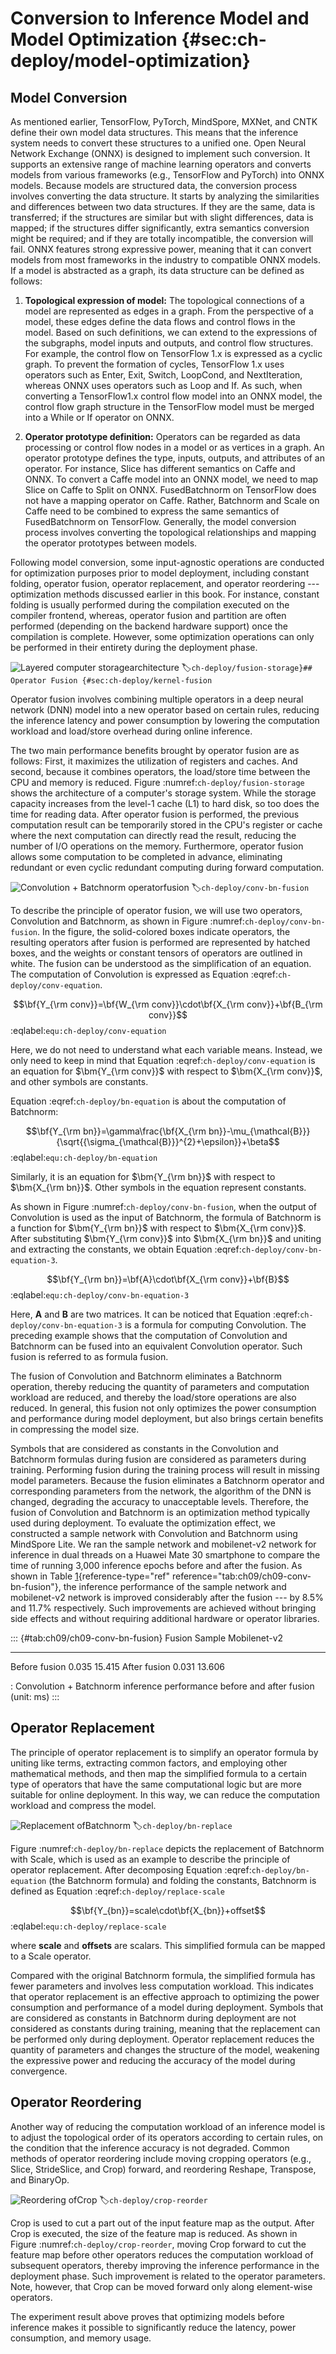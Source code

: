 # Conversion to Inference Model and Model Optimization {#sec:ch-deploy/model-optimization}

## Model Conversion

As mentioned earlier, TensorFlow, PyTorch, MindSpore, MXNet, and CNTK
define their own model data structures. This means that the inference
system needs to convert these structures to a unified one. Open Neural
Network Exchange (ONNX) is designed to implement such conversion. It
supports an extensive range of machine learning operators and converts
models from various frameworks (e.g., TensorFlow and PyTorch) into ONNX
models. Because models are structured data, the conversion process
involves converting the data structure. It starts by analyzing the
similarities and differences between two data structures. If they are
the same, data is transferred; if the structures are similar but with
slight differences, data is mapped; if the structures differ
significantly, extra semantics conversion might be required; and if they
are totally incompatible, the conversion will fail. ONNX features strong
expressive power, meaning that it can convert models from most
frameworks in the industry to compatible ONNX models. If a model is
abstracted as a graph, its data structure can be defined as follows:

1.  **Topological expression of model:** The topological connections of
    a model are represented as edges in a graph. From the perspective of
    a model, these edges define the data flows and control flows in the
    model. Based on such definitions, we can extend to the expressions
    of the subgraphs, model inputs and outputs, and control flow
    structures. For example, the control flow on TensorFlow 1.x is
    expressed as a cyclic graph. To prevent the formation of cycles,
    TensorFlow 1.x uses operators such as Enter, Exit, Switch, LoopCond,
    and NextIteration, whereas ONNX uses operators such as Loop and If.
    As such, when converting a TensorFlow1.x control flow model into an
    ONNX model, the control flow graph structure in the TensorFlow model
    must be merged into a While or If operator on ONNX.

2.  **Operator prototype definition:** Operators can be regarded as data
    processing or control flow nodes in a model or as vertices in a
    graph. An operator prototype defines the type, inputs, outputs, and
    attributes of an operator. For instance, Slice has different
    semantics on Caffe and ONNX. To convert a Caffe model into an ONNX
    model, we need to map Slice on Caffe to Split on ONNX.
    FusedBatchnorm on TensorFlow does not have a mapping operator on
    Caffe. Rather, Batchnorm and Scale on Caffe need to be combined to
    express the same semantics of FusedBatchnorm on TensorFlow.
    Generally, the model conversion process involves converting the
    topological relationships and mapping the operator prototypes
    between models.

Following model conversion, some input-agnostic operations are conducted
for optimization purposes prior to model deployment, including constant
folding, operator fusion, operator replacement, and operator reordering
--- optimization methods discussed earlier in this book. For instance,
constant folding is usually performed during the compilation executed on
the compiler frontend, whereas, operator fusion and partition are often
performed (depending on the backend hardware support) once the
compilation is complete. However, some optimization operations can only
be performed in their entirety during the deployment phase.

![Layered computer storagearchitecture](../img/ch08/ch09-storage.png)
:label:`ch-deploy/fusion-storage}## Operator Fusion {#sec:ch-deploy/kernel-fusion`

Operator fusion involves combining multiple operators in a deep neural
network (DNN) model into a new operator based on certain rules, reducing
the inference latency and power consumption by lowering the computation
workload and load/store overhead during online inference.

The two main performance benefits brought by operator fusion are as
follows: First, it maximizes the utilization of registers and caches.
And second, because it combines operators, the load/store time between
the CPU and memory is reduced. Figure
:numref:`ch-deploy/fusion-storage` shows the architecture of a
computer's storage system. While the storage capacity increases from the
level-1 cache (L1) to hard disk, so too does the time for reading data.
After operator fusion is performed, the previous computation result can
be temporarily stored in the CPU's register or cache where the next
computation can directly read the result, reducing the number of I/O
operations on the memory. Furthermore, operator fusion allows some
computation to be completed in advance, eliminating redundant or even
cyclic redundant computing during forward computation.

![Convolution + Batchnorm operatorfusion](../img/ch08/ch09-conv-bn-fusion.png)
:label:`ch-deploy/conv-bn-fusion`

To describe the principle of operator fusion, we will use two operators,
Convolution and Batchnorm, as shown in Figure
:numref:`ch-deploy/conv-bn-fusion`. In the figure, the
solid-colored boxes indicate operators, the resulting operators after
fusion is performed are represented by hatched boxes, and the weights or
constant tensors of operators are outlined in white. The fusion can be
understood as the simplification of an equation. The computation of
Convolution is expressed as Equation
:eqref:`ch-deploy/conv-equation`.

$$\bf{Y_{\rm conv}}=\bf{W_{\rm conv}}\cdot\bf{X_{\rm conv}}+\bf{B_{\rm conv}}$$ 
:eqlabel:`equ:ch-deploy/conv-equation`

Here, we do not need to understand what each variable means. Instead, we
only need to keep in mind that Equation
:eqref:`ch-deploy/conv-equation` is an equation for
$\bm{Y_{\rm conv}}$ with respect to $\bm{X_{\rm conv}}$, and other
symbols are constants.

Equation
:eqref:`ch-deploy/bn-equation` is about the computation of
Batchnorm:

$$\bf{Y_{\rm bn}}=\gamma\frac{\bf{X_{\rm bn}}-\mu_{\mathcal{B}}}{\sqrt{{\sigma_{\mathcal{B}}}^{2}+\epsilon}}+\beta$$ 
:eqlabel:`equ:ch-deploy/bn-equation`

Similarly, it is an equation for $\bm{Y_{\rm bn}}$ with respect to
$\bm{X_{\rm bn}}$. Other symbols in the equation represent constants.

As shown in Figure
:numref:`ch-deploy/conv-bn-fusion`, when the output of
Convolution is used as the input of Batchnorm, the formula of Batchnorm
is a function for $\bm{Y_{\rm bn}}$ with respect to $\bm{X_{\rm conv}}$.
After substituting $\bm{Y_{\rm conv}}$ into $\bm{X_{\rm bn}}$ and
uniting and extracting the constants, we obtain Equation
:eqref:`ch-deploy/conv-bn-equation-3`.

$$\bf{Y_{\rm bn}}=\bf{A}\cdot\bf{X_{\rm conv}}+\bf{B}$$ 
:eqlabel:`equ:ch-deploy/conv-bn-equation-3`

Here, $\bm{A}$ and $\bm{B}$ are two matrices. It can be noticed that
Equation
:eqref:`ch-deploy/conv-bn-equation-3` is a formula for computing
Convolution. The preceding example shows that the computation of
Convolution and Batchnorm can be fused into an equivalent Convolution
operator. Such fusion is referred to as formula fusion.

The fusion of Convolution and Batchnorm eliminates a Batchnorm
operation, thereby reducing the quantity of parameters and computation
workload are reduced, and thereby the load/store operations are also
reduced. In general, this fusion not only optimizes the power
consumption and performance during model deployment, but also brings
certain benefits in compressing the model size.

Symbols that are considered as constants in the Convolution and
Batchnorm formulas during fusion are considered as parameters during
training. Performing fusion during the training process will result in
missing model parameters. Because the fusion eliminates a Batchnorm
operator and corresponding parameters from the network, the algorithm of
the DNN is changed, degrading the accuracy to unacceptable levels.
Therefore, the fusion of Convolution and Batchnorm is an optimization
method typically used during deployment. To evaluate the optimization
effect, we constructed a sample network with Convolution and Batchnorm
using MindSpore Lite. We ran the sample network and mobilenet-v2 network
for inference in dual threads on a Huawei Mate 30 smartphone to compare
the time of running 3,000 inference epochs before and after the fusion.
As shown in Table
[1](#tab:ch09/ch09-conv-bn-fusion){reference-type="ref"
reference="tab:ch09/ch09-conv-bn-fusion"}, the inference performance of
the sample network and mobilenet-v2 network is improved considerably
after the fusion --- by 8.5% and 11.7% respectively. Such improvements
are achieved without bringing side effects and without requiring
additional hardware or operator libraries.

::: {#tab:ch09/ch09-conv-bn-fusion}
  Fusion           Sample   Mobilenet-v2
  --------------- -------- --------------
  Before fusion    0.035       15.415
  After fusion     0.031       13.606

  : Convolution + Batchnorm inference performance before and after
  fusion (unit: ms)
:::

## Operator Replacement

The principle of operator replacement is to simplify an operator formula
by uniting like terms, extracting common factors, and employing other
mathematical methods, and then map the simplified formula to a certain
type of operators that have the same computational logic but are more
suitable for online deployment. In this way, we can reduce the
computation workload and compress the model.

![Replacement ofBatchnorm](../img/ch08/ch09-bn-replace.png)
:label:`ch-deploy/bn-replace`

Figure :numref:`ch-deploy/bn-replace` depicts the replacement of
Batchnorm with Scale, which is used as an example to describe the
principle of operator replacement. After decomposing Equation
:eqref:`ch-deploy/bn-equation` (the Batchnorm formula) and
folding the constants, Batchnorm is defined as Equation
:eqref:`ch-deploy/replace-scale`

$$\bf{Y_{bn}}=scale\cdot\bf{X_{bn}}+offset$$ 
:eqlabel:`equ:ch-deploy/replace-scale`

where **scale** and **offsets** are scalars. This simplified formula can
be mapped to a Scale operator.

Compared with the original Batchnorm formula, the simplified formula has
fewer parameters and involves less computation workload. This indicates
that operator replacement is an effective approach to optimizing the
power consumption and performance of a model during deployment. Symbols
that are considered as constants in Batchnorm during deployment are not
considered as constants during training, meaning that the replacement
can be performed only during deployment. Operator replacement reduces
the quantity of parameters and changes the structure of the model,
weakening the expressive power and reducing the accuracy of the model
during convergence.

## Operator Reordering

Another way of reducing the computation workload of an inference model
is to adjust the topological order of its operators according to certain
rules, on the condition that the inference accuracy is not degraded.
Common methods of operator reordering include moving cropping operators
(e.g., Slice, StrideSlice, and Crop) forward, and reordering Reshape,
Transpose, and BinaryOp.

![Reordering ofCrop](../img/ch08/ch09-crop-reorder.png)
:label:`ch-deploy/crop-reorder`

Crop is used to cut a part out of the input feature map as the output.
After Crop is executed, the size of the feature map is reduced. As shown
in Figure :numref:`ch-deploy/crop-reorder`, moving Crop forward to cut the
feature map before other operators reduces the computation workload of
subsequent operators, thereby improving the inference performance in the
deployment phase. Such improvement is related to the operator
parameters. Note, however, that Crop can be moved forward only along
element-wise operators.

The experiment result above proves that optimizing models before
inference makes it possible to significantly reduce the latency, power
consumption, and memory usage.
